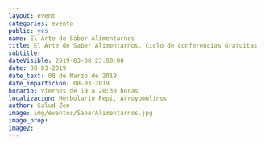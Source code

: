 ```yaml
---
layout: event
categories: evento
public: yes
name: El Arte de Saber Alimentarnos
title: El Arte de Saber Alimentarnos. Ciclo de Conferencias Gratuitas
subtitle:
dateVisible: 2019-03-08 23:00:00
date: 08-03-2019
date_text: 08 de Marzo de 2019
date_imparticion: 08-03-2019
horario: Viernes de 19 a 20:30 horas
localizacion: Herbolario Pepi, Arroyomolinos
author: Salud-Zen
image: img/eventos/SaberAlimentarnos.jpg
image_prop:
image2:
---
```

